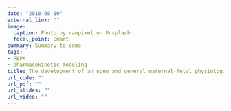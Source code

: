 ```yaml
---
date: "2018-08-10"
external_link: ""
image:
  caption: Photo by rawpixel on Unsplash
  focal_point: Smart
summary: Summary to come
tags:
- PBPK
- pharmacokinetic modeling
title: The development of an open and general maternal-fetal physiologically based pharmacokinetic model for drugs metabolized by cytochromes P450 isoenzymes
url_code: ""
url_pdf: ""
url_slides: ""
url_video: ""
---
```


